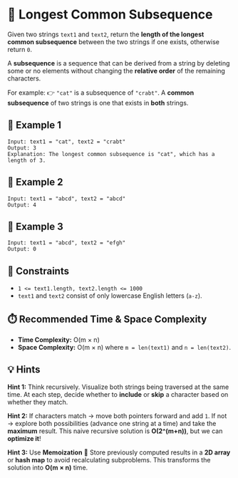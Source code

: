 # 🧵 **Longest Common Subsequence**

Given two strings `text1` and `text2`, return the **length of the longest common subsequence** between the two strings if one exists, otherwise return `0`.

A **subsequence** is a sequence that can be derived from a string by deleting some or no elements without changing the **relative order** of the remaining characters.

For example:
👉 `"cat"` is a subsequence of `"crabt"`.
A **common subsequence** of two strings is one that exists in **both** strings.

## 🧩 **Example 1**

```
Input: text1 = "cat", text2 = "crabt"
Output: 3
Explanation: The longest common subsequence is "cat", which has a length of 3.
```

## 🧩 **Example 2**

```
Input: text1 = "abcd", text2 = "abcd"
Output: 4
```

## 🧩 **Example 3**

```
Input: text1 = "abcd", text2 = "efgh"
Output: 0
```

## 📏 **Constraints**

* `1 <= text1.length, text2.length <= 1000`
* `text1` and `text2` consist of only lowercase English letters (`a-z`).

## ⏱️ **Recommended Time & Space Complexity**

* **Time Complexity:** O(m × n)
* **Space Complexity:** O(m × n)
  where `m = len(text1)` and `n = len(text2)`.

## 💡 **Hints**

**Hint 1:**
Think recursively. Visualize both strings being traversed at the same time.
At each step, decide whether to **include** or **skip** a character based on whether they match.

**Hint 2:**
If characters match → move both pointers forward and add `1`.
If not → explore both possibilities (advance one string at a time) and take the **maximum** result.
This naive recursive solution is **O(2^(m+n))**, but we can **optimize it**!

**Hint 3:**
Use **Memoization** 🧠
Store previously computed results in a **2D array** or **hash map** to avoid recalculating subproblems.
This transforms the solution into **O(m × n)** time.